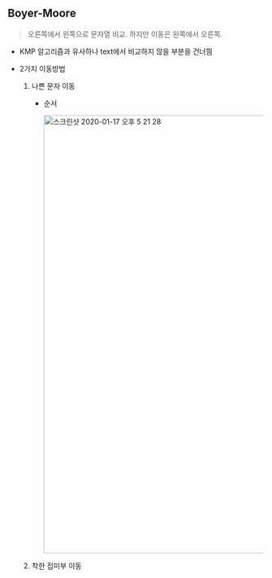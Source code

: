 ## Boyer-Moore

> 오른쪽에서 왼쪽으로 문자열 비교. 하지만 이동은 왼쪽에서 오른쪽.

- KMP 알고리즘과 유사하나 text에서 비교하지 않을 부분을 건너띔

- 2가지 이동방법

  1. 나쁜 문자 이동

     - 순서 

       <img width="861" alt="스크린샷 2020-01-17 오후 5 21 28" src="https://user-images.githubusercontent.com/50945713/72595754-e1b19c80-394d-11ea-9b2f-4101e56f740b.png">

  2. 착한 접미부 이동